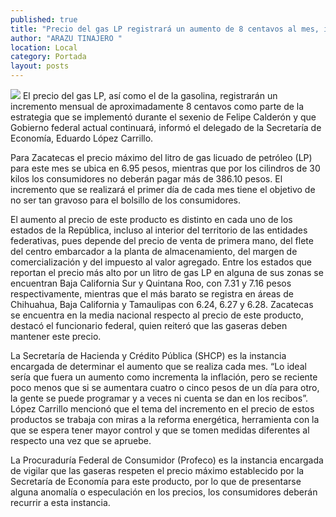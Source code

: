 ```yaml
---
published: true
title: "Precio del gas LP registrará un aumento de 8 centavos al mes, informa Sezac"
author: "ARAZU TINAJERO "
location: Local
category: Portada
layout: posts
---
```


![](http://i.imgur.com/N3uAdswm.jpg)
El precio del gas LP, así como el de la gasolina, registrarán un incremento mensual de aproximadamente 8 centavos como parte de la estrategia que se implementó durante el sexenio de Felipe Calderón y que Gobierno federal actual continuará, informó el delegado de la Secretaría de Economía, Eduardo López Carrillo.

Para Zacatecas el precio máximo del litro de gas licuado de petróleo (LP) para este mes se ubica en 6.95 pesos, mientras que por los cilindros de 30 kilos los consumidores no deberán pagar más de 386.10 pesos. El incremento que se realizará el primer día de cada mes tiene el objetivo de no ser tan gravoso para el bolsillo de los consumidores.

El aumento al precio de este producto es distinto en cada uno de los estados de la República, incluso al interior del territorio de las entidades federativas, pues depende del precio de venta de primera mano, del flete del centro embarcador a la planta de almacenamiento, del margen de comercialización y del impuesto al valor agregado.
Entre los estados que reportan el precio más alto por un litro de gas LP en alguna de sus zonas se encuentran Baja California Sur y Quintana Roo, con 7.31 y 7.16 pesos respectivamente,  mientras que el más barato se registra en áreas de Chihuahua, Baja California y Tamaulipas con 6.24, 6.27 y 6.28.
Zacatecas se encuentra en la media nacional respecto al precio de este producto, destacó el funcionario federal, quien reiteró que las gaseras deben mantener este precio.

La Secretaría de Hacienda y Crédito Pública (SHCP) es la instancia encargada de determinar el aumento que se realiza cada mes. “Lo ideal sería que fuera un aumento como incrementa la inflación, pero se reciente poco menos que si se aumentara cuatro o cinco pesos de un día para otro, la gente se puede programar y a veces ni cuenta se dan en los recibos”.
López Carrillo mencionó que el tema del incremento en el precio de estos productos se trabaja con miras a la reforma energética, herramienta con la que se espera tener mayor control y que se tomen medidas diferentes al respecto una vez que se apruebe.

La Procuraduría Federal de Consumidor (Profeco) es la instancia encargada de vigilar que las gaseras respeten el precio máximo establecido por la Secretaría de Economía para este producto, por lo que de presentarse alguna anomalía o especulación en los precios, los consumidores deberán recurrir a esta instancia.
